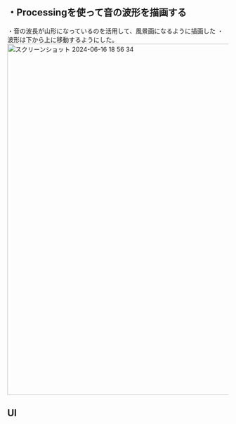 
## ・Processingを使って音の波形を描画する
・音の波長が山形になっているのを活用して、風景画になるように描画した
・波形は下から上に移動するようにした。
<img width="800" alt="スクリーンショット 2024-06-16 18 56 34" src="https://github.com/azuma502/processing_study/assets/114731756/8a42f32c-d465-41a7-bf2b-ad228012e76d">




## UI

